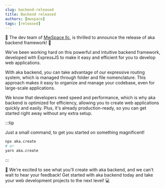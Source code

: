 ```yaml
---
slug: backend-released
title: Backend released
authors: [mwspace]
tags: [released]
--- 
```

 
🚀 The dev team of [MwSpace llc](https://mwspace.com), is thrilled to announce the release of aka backend framework! 🎉

We've been working hard on this powerful and intuitive backend framework, developed with ExpressJS to make it easy and efficient for you to develop web applications.

With aka backend, you can take advantage of our expressive routing system, which is managed through folder and file nomenclature. This approach makes it easy to organize and manage your codebase, even for large-scale applications.

We know that developers need speed and performance, which is why aka backend is optimized for efficiency, allowing you to create web applications quickly and easily. Plus, it's already production-ready, so you can get started right away without any extra setup.

:::tip

Just a small command, to get you started on something magnificent!

```bash
npx aka.create
# or
yarn aka.create
```
:::

💬 We're excited to see what you'll create with aka backend, and we can't wait to hear your feedback!
Get started with aka backend today and take your web development projects to the next level! 💻